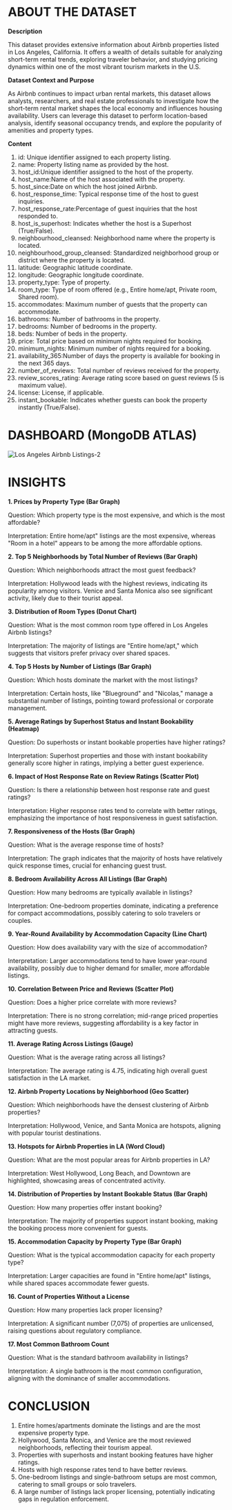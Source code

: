 # ABOUT THE DATASET 

**Description**

This dataset provides extensive information about Airbnb properties listed in Los Angeles, California. It offers a wealth of details suitable for analyzing short-term rental trends, exploring traveler behavior, and studying pricing dynamics within one of the most vibrant tourism markets in the U.S.

**Dataset Context and Purpose**

As Airbnb continues to impact urban rental markets, this dataset allows analysts, researchers, and real estate professionals to investigate how the short-term rental market shapes the local economy and influences housing availability. Users can leverage this dataset to perform location-based analysis, identify seasonal occupancy trends, and explore the popularity of amenities and property types.

**Content**

1. id: Unique identifier assigned to each property listing.
2. name: Property listing name as provided by the host.
3. host_id:Unique identifier assigned to the host of the property.
4. host_name:Name of the host associated with the property.
5. host_since:Date on which the host joined Airbnb.
6. host_response_time: Typical response time of the host to guest inquiries.
7. host_response_rate:Percentage of guest inquiries that the host responded to.
8. host_is_superhost: Indicates whether the host is a Superhost (True/False).
9. neighbourhood_cleansed: Neighborhood name where the property is located.
10. neighbourhood_group_cleansed: Standardized neighborhood group or district where the property is located.
11. latitude: Geographic latitude coordinate.
12. longitude: Geographic longitude coordinate.
13. property_type: Type of property.
14. room_type: Type of room offered (e.g., Entire home/apt, Private room, Shared room).
15. accommodates: Maximum number of guests that the property can accommodate.
16. bathrooms: Number of bathrooms in the property.
17. bedrooms: Number of bedrooms in the property.
18. beds: Number of beds in the property.
19. price: Total price based on minimum nights required for booking.
20. minimum_nights: Minimum number of nights required for a booking.
21. availability_365:Number of days the property is available for booking in the next 365 days.
22. number_of_reviews: Total number of reviews received for the property.
23. review_scores_rating: Average rating score based on guest reviews (5 is maximum value).
24. license: License, if applicable.
25. instant_bookable: Indicates whether guests can book the property instantly (True/False).

# DASHBOARD (MongoDB ATLAS)
![Los Angeles Airbnb Listings-2](https://github.com/user-attachments/assets/8724d846-7fa3-42d7-92fa-45a0b6ebb674)

# INSIGHTS 

**1. Prices by Property Type (Bar Graph)**
    
Question: Which property type is the most expensive, and which is the most affordable?

Interpretation: Entire home/apt" listings are the most expensive, whereas "Room in a hotel" appears to be among the more affordable options.

**2. Top 5 Neighborhoods by Total Number of Reviews (Bar Graph)**
   
Question: Which neighborhoods attract the most guest feedback?

Interpretation: Hollywood leads with the highest reviews, indicating its popularity among visitors. Venice and Santa Monica also see significant activity, likely due to their tourist appeal.

**3. Distribution of Room Types (Donut Chart)**
   
Question: What is the most common room type offered in Los Angeles Airbnb listings?

Interpretation: The majority of listings are "Entire home/apt," which suggests that visitors prefer privacy over shared spaces.

**4. Top 5 Hosts by Number of Listings (Bar Graph)**
   
Question: Which hosts dominate the market with the most listings?

Interpretation: Certain hosts, like "Blueground" and "Nicolas," manage a substantial number of listings, pointing toward professional or corporate management.

**5. Average Ratings by Superhost Status and Instant Bookability (Heatmap)**
   
Question: Do superhosts or instant bookable properties have higher ratings?

Interpretation: Superhost properties and those with instant bookability generally score higher in ratings, implying a better guest experience.

**6. Impact of Host Response Rate on Review Ratings (Scatter Plot)**

Question: Is there a relationship between host response rate and guest ratings?

Interpretation: Higher response rates tend to correlate with better ratings, emphasizing the importance of host responsiveness in guest satisfaction.

**7. Responsiveness of the Hosts (Bar Graph)**

Question: What is the average response time of hosts?

Interpretation: The graph indicates that the majority of hosts have relatively quick response times, crucial for enhancing guest trust.

**8. Bedroom Availability Across All Listings (Bar Graph)**
    
Question: How many bedrooms are typically available in listings?

Interpretation: One-bedroom properties dominate, indicating a preference for compact accommodations, possibly catering to solo travelers or couples.

**9. Year-Round Availability by Accommodation Capacity (Line Chart)**

Question: How does availability vary with the size of accommodation?

Interpretation: Larger accommodations tend to have lower year-round availability, possibly due to higher demand for smaller, more affordable listings.

**10. Correlation Between Price and Reviews (Scatter Plot)**
    
Question: Does a higher price correlate with more reviews?

Interpretation: There is no strong correlation; mid-range priced properties might have more reviews, suggesting affordability is a key factor in attracting guests.

**11. Average Rating Across Listings (Gauge)**
    
Question: What is the average rating across all listings?

Interpretation: The average rating is 4.75, indicating high overall guest satisfaction in the LA market.

**12. Airbnb Property Locations by Neighborhood (Geo Scatter)**
    
Question: Which neighborhoods have the densest clustering of Airbnb properties?

Interpretation: Hollywood, Venice, and Santa Monica are hotspots, aligning with popular tourist destinations.

**13. Hotspots for Airbnb Properties in LA (Word Cloud)**
    
Question: What are the most popular areas for Airbnb properties in LA?

Interpretation: West Hollywood, Long Beach, and Downtown are highlighted, showcasing areas of concentrated activity.

**14. Distribution of Properties by Instant Bookable Status (Bar Graph)**
    
Question: How many properties offer instant booking?

Interpretation: The majority of properties support instant booking, making the booking process more convenient for guests.

**15. Accommodation Capacity by Property Type (Bar Graph)**
    
Question: What is the typical accommodation capacity for each property type?

Interpretation: Larger capacities are found in "Entire home/apt" listings, while shared spaces accommodate fewer guests.

**16. Count of Properties Without a License**
    
Question: How many properties lack proper licensing?

Interpretation: A significant number (7,075) of properties are unlicensed, raising questions about regulatory compliance.

**17. Most Common Bathroom Count**
    
Question: What is the standard bathroom availability in listings?

Interpretation: A single bathroom is the most common configuration, aligning with the dominance of smaller accommodations.

# CONCLUSION
1. Entire homes/apartments dominate the listings and are the most expensive property type.
2. Hollywood, Santa Monica, and Venice are the most reviewed neighborhoods, reflecting their tourism appeal.
3. Properties with superhosts and instant booking features have higher ratings.
4. Hosts with high response rates tend to have better reviews.
5. One-bedroom listings and single-bathroom setups are most common, catering to small groups or solo travelers.
6. A large number of listings lack proper licensing, potentially indicating gaps in regulation enforcement.


